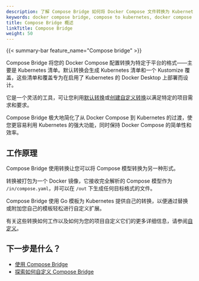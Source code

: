```yaml
---
description: 了解 Compose Bridge 如何将 Docker Compose 文件转换为 Kubernetes 清单，以实现无缝的平台转换
keywords: docker compose bridge, compose to kubernetes, docker compose kubernetes integration, docker compose kustomize, compose bridge docker desktop, 转换, 集成, 自定义
title: Compose Bridge 概述
linkTitle: Compose Bridge
weight: 50
---
```


{{< summary-bar feature_name="Compose bridge" >}}

Compose Bridge 将您的 Docker Compose 配置转换为特定于平台的格式——主要是 Kubernetes 清单。默认转换会生成 Kubernetes 清单和一个 Kustomize 覆盖，这些清单和覆盖专为在启用了 Kubernetes 的 Docker Desktop 上部署而设计。

它是一个灵活的工具，可让您利用[默认转换](usage.md)或[创建自定义转换](customize.md)以满足特定的项目需求和要求。

Compose Bridge 极大地简化了从 Docker Compose 到 Kubernetes 的过渡，使您更容易利用 Kubernetes 的强大功能，同时保持 Docker Compose 的简单性和效率。

## 工作原理

Compose Bridge 使用转换让您可以将 Compose 模型转换为另一种形式。

转换被打包为一个 Docker 镜像，它接收完全解析的 Compose 模型作为 `/in/compose.yaml`，并可以在 `/out` 下生成任何目标格式的文件。

Compose Bridge 使用 Go 模板为 Kubernetes 提供自己的转换，以便通过替换或附加您自己的模板轻松进行自定义扩展。

有关这些转换如何工作以及如何为您的项目自定义它们的更多详细信息，请参阅[自定义](customize.md)。

## 下一步是什么？

- [使用 Compose Bridge](usage.md)
- [探索如何自定义 Compose Bridge](customize.md)
